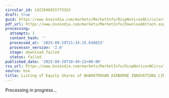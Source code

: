 ```yaml
---
circular_id: 1422046015ff3263
draft: true
guid: https://www.bseindia.com/markets/MarketInfo/DispNoticesNCirculars.aspx?Noticeid={DA808E1A-A802-4929-B5AE-E47B7A07D1BA}&noticeno=20250929-35&dt=09/29/2025&icount=35&totcount=87&flag=0
pdf_url: https://www.bseindia.com/markets/MarketInfo/DownloadAttach.aspx?id=20250929-35&attachedId=
processing:
  attempts: 1
  content_hash: ''
  processed_at: '2025-09-29T21:34:15.630833'
  processor_version: '2.0'
  stage: download_failed
  status: failed
published_date: '2025-09-29T10:49:22+00:00'
rss_url: https://www.bseindia.com/markets/MarketInfo/DispNoticesNCirculars.aspx?Noticeid={DA808E1A-A802-4929-B5AE-E47B7A07D1BA}&noticeno=20250929-35&dt=09/29/2025&icount=35&totcount=87&flag=0
source: bse
title: Listing of Equity Shares of BHARATROHAN AIRBORNE INNOVATIONS LIMITED
---
```


Processing in progress...